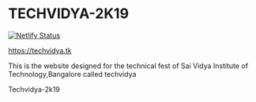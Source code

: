 # TECHVIDYA-2K19

[![Netlify Status](https://api.netlify.com/api/v1/badges/a96b8eb7-bec4-463d-8682-68cef0223726/deploy-status)](https://app.netlify.com/sites/pedantic-einstein-3e6747/deploys)

https://techvidya.tk

This is the website designed for the technical fest of Sai Vidya Institute of Technology,Bangalore called techvidya

Techvidya-2k19
